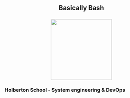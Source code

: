 <h2 align="center">
  Basically Bash
  <br>
  <br>
  <img width="200px" src="https://bashlogo.com/img/symbol/svg/full_colored_dark.svg">
</h2>

### Holberton School - System engineering & DevOps

